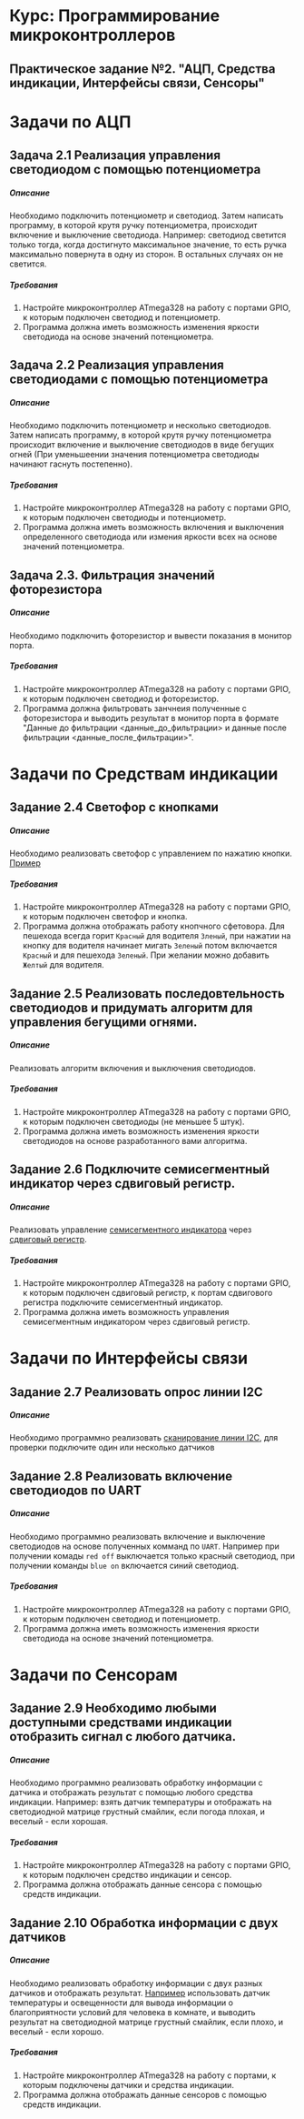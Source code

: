 # Курс: Программирование микроконтроллеров
## Практическое задание №2. "АЦП, Средства индикации, Интерфейсы связи, Сенсоры"
# Задачи по АЦП
## Задача 2.1  Реализация управления светодиодом с помощью потенциометра
##### Описание
Необходимо подключить потенциометр и светодиод. Затем написать программу, в которой крутя ручку потенциометра, происходит включение и выключение светодиода. Например: светодиод светится только тогда, когда достигнуто максимальное значение, то есть ручка максимально повернута в одну из сторон. В остальных случаях он не светится. 
##### Требования
1. Настройте микроконтроллер  ATmega328 на работу с портами GPIO, к которым подключен светодиод и потенциометр.
2. Программа должна иметь возможность изменения яркости светодиода на основе значений потенциометра.
## Задача 2.2  Реализация управления светодиодами с помощью потенциометра
##### Описание
Необходимо подключить потенциометр и несколько светодиодов. Затем написать программу, в которой крутя ручку потенциометра происходит включение и выключение светодиодов в виде бегущих огней (При уменьшеении значения потенциометра светодиоды начинают гаснуть постепенно).
##### Требования
1. Настройте микроконтроллер  ATmega328 на работу с портами GPIO, к которым подключен светодиоды и потенциометр.
2. Программа должна иметь возможность включения и выключения определенного светодиода или измения яркости всех на основе значений потенциометра.
## Задача 2.3.  Фильтрация значений фоторезистора
##### Описание
Необходимо подключить фоторезистор и вывести показания в монитор порта.
##### Требования
1. Настройте микроконтроллер  ATmega328 на работу с портами GPIO, к которым подключен светодиод и фоторезистор.
2. Программа должна фильтровать занчнеия полученные с фоторезистора и выводить результат в монитор порта в формате "Данные до фильтрации <данные_до_фильтрации> и данные после фильтрации <данные_после_фильтрации>".
# Задачи по Средствам индикации
## Задание 2.4 Светофор с кнопками
##### Описание
Необходимо реализовать светофор с управлением по нажатию кнопки. [Пример](https://wokwi.com/projects/376307541141309441)
##### Требования
1. Настройте микроконтроллер  ATmega328 на работу с портами GPIO, к которым подключен светофор и кнопка.
2. Программа должна отображать работу кнопчного сфетовора. Для пешехода всегда горит `Красный` для водителя `Зленый`, при нажатии на кнопку для водителя начинает мигать `Зеленый` потом включается `Красный` и для пешехода `Зеленый`. При желании можно добавить `Желтый` для водителя.
## Задание 2.5 Реализовать последовтельность светодиодов и придумать алгоритм для управления бегущими огнями.
##### Описание
Реализовать алгоритм включения и выключения светодиодов.
##### Требования
1. Настройте микроконтроллер  ATmega328 на работу с портами GPIO, к которым подключен светодиоды (не меньшее 5 штук).
2. Программа должна иметь возможность изменения яркости светодиодов на основе разработанного вами алгоритма.
## Задание 2.6 Подключите семисегментный индикатор через сдвиговый регистр.
##### Описание
Реализовать управление [семисегментного индикатора](https://docs.wokwi.com/parts/wokwi-7segment) через [сдвиговый регистр](https://docs.wokwi.com/parts/wokwi-74hc165#using-the-shift-register).
##### Требования
1. Настройте микроконтроллер  ATmega328 на работу с портами GPIO, к которым подключен сдвиговый регистр, к портам сдвигового регистра  подключите семисегментный индикатор.
2. Программа должна иметь возможность управления семисегментным индикатором через сдвиговый регистр.

# Задачи по Интерфейсы связи
## Задание 2.7 Реализовать опрос линии I2C
##### Описание
Необходимо программно реализовать [сканирование линии I2C](https://wokwi.com/projects/376361024648478721), для проверки подключите один или несколько датчиков
## Задание 2.8 Реализовать включение светодиодов по UART
##### Описание
Необходимо программно реализовать включение и выключение светодиодов на основе полученных комманд по `UART`. Например при получении комады `red off` выключается только красный светодиод, при получении команды `blue on` включается синий светодиод.
##### Требования
1. Настройте микроконтроллер  ATmega328 на работу с портами GPIO, к которым подключен светодиод и потенциометр.
2. Программа должна иметь возможность изменения яркости светодиода на основе значений потенциометра.
# Задачи по Сенсорам
## Задание 2.9 Необходимо любыми доступными средствами индикации отобразить сигнал с любого датчика. 
##### Описание
Необходимо программно реализовать обработку информации с датчика и отображать результат с помощью любого средства индикации. Например: взять датчик температуры и отображать на светодиодной матрице грустный смайлик, если погода плохая, и веселый - если хорошая.
##### Требования
1. Настройте микроконтроллер  ATmega328 на работу с портами GPIO, к которым подключен средство индикации и сенсор.
2. Программа должна отображать данные сенсора с помощью средств индикации.
## Задание 2.10  Обработка информации с двух датчиков 
##### Описание
Необходимо реализовать обработку информации с двух разных датчиков и отображать результат. [Например](https://wokwi.com/projects/376361444568654849) использовать датчик температуры и освещенности для вывода информации о благоприятности условий для человека в комнате, и выводить результат на светодиодной матрице грустный смайлик, если плохо, и веселый - если хорошо.
##### Требования
1. Настройте микроконтроллер  ATmega328 на работу с портами, к которым подключены датчики и средства индикации.
2. Программа должна отображать данные сенсоров с помощью средств индикации.

